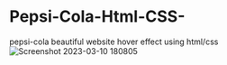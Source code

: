 # Pepsi-Cola-Html-CSS-
pepsi-cola beautiful website hover effect using html/css 
![Screenshot 2023-03-10 180805](https://user-images.githubusercontent.com/54945131/224318109-ce3d6d4f-f9bb-4fe5-b822-196cfeb773e3.png)
